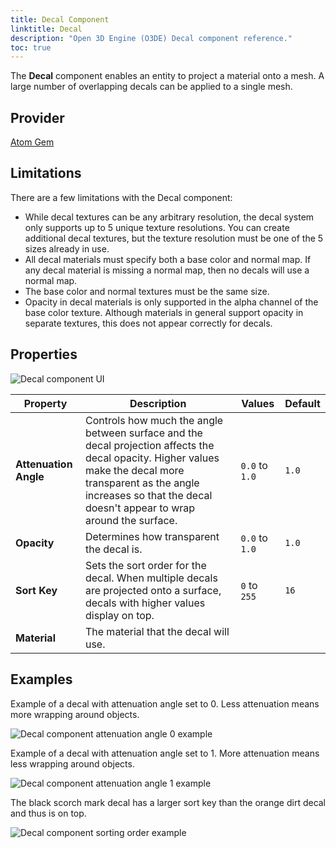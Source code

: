 ```yaml
---
title: Decal Component
linktitle: Decal
description: "Open 3D Engine (O3DE) Decal component reference."
toc: true
---
```


The **Decal** component enables an entity to project a material onto a mesh. A large number of overlapping decals can be applied to a single mesh.

## Provider ##

[Atom Gem](/docs/user-guide/gems/reference/rendering/atom/atom/)

## Limitations ##

There are a few limitations with the Decal component:
- While decal textures can be any arbitrary resolution, the decal system only supports up to 5 unique texture resolutions. You can create additional decal textures, but the texture resolution must be one of the 5 sizes already in use.
- All decal materials must specify both a base color and normal map. If any decal material is missing a normal map, then no decals will use a normal map.
- The base color and normal textures must be the same size.
- Opacity in decal materials is only supported in the alpha channel of the base color texture. Although materials in general support opacity in separate textures, this does not appear correctly for decals.

## Properties

![Decal component UI](/images/user-guide/components/reference/atom/decal-component-ui/decal-component-ui-01.png)
 
| Property | Description | Values | Default |
|-|-|-|-|
| **Attenuation Angle** | Controls how much the angle between surface and the decal projection affects the decal opacity. Higher values make the decal more transparent as the angle increases so that the decal doesn't appear to wrap around the surface.  | `0.0` to `1.0` | `1.0` |
| **Opacity** | Determines how transparent the decal is. | `0.0` to `1.0` | `1.0` |
| **Sort Key** | Sets the sort order for the decal. When multiple decals are projected onto a surface, decals with higher values display on top. | `0` to `255` | `16` |
| **Material** | The material that the decal will use. |  |  |

## Examples

Example of a decal with attenuation angle set to 0. Less attenuation means more wrapping around objects.

![Decal component attenuation angle 0 example](/images/user-guide/components/reference/atom/decal-component-ui/decal-component-attenuation-angle-0.png)

Example of a decal with attenuation angle set to 1. More attenuation means less wrapping around objects.

![Decal component attenuation angle 1 example](/images/user-guide/components/reference/atom/decal-component-ui/decal-component-attenuation-angle-1.png)

The black scorch mark decal has a larger sort key than the orange dirt decal and thus is on top.

![Decal component sorting order example](/images/user-guide/components/reference/atom/decal-component-ui/decal-component-sorting-example.png)
